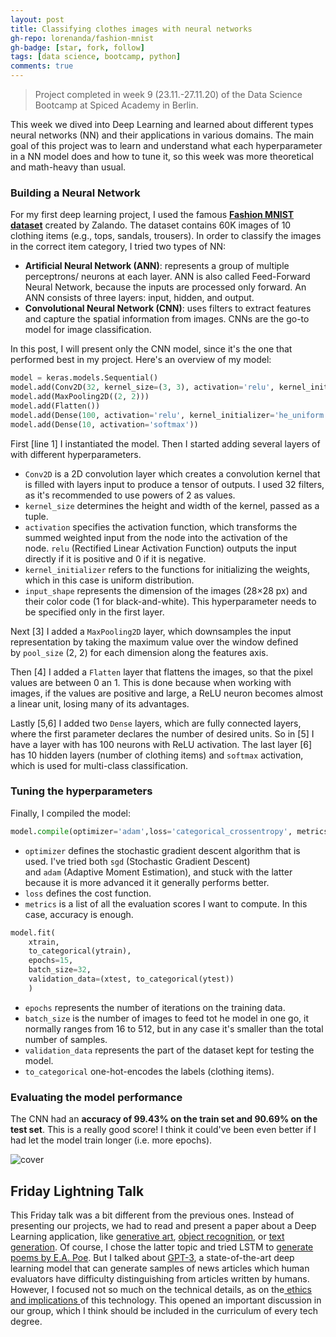 ```yaml
---
layout: post
title: Classifying clothes images with neural networks
gh-repo: lorenanda/fashion-mnist
gh-badge: [star, fork, follow]
tags: [data science, bootcamp, python]
comments: true
---
```


>Project completed in week 9 (23.11.-27.11.20) of the Data Science Bootcamp at Spiced Academy in Berlin.

This week we dived into Deep Learning and learned about different types neural networks (NN) and their applications in various domains. The main goal of this project was to learn and understand what each hyperparameter in a NN model does and how to tune it, so this week was more theoretical and math-heavy than usual.

### Building a Neural Network

For my first deep learning project, I used the famous [**Fashion MNIST dataset**](https://github.com/zalandoresearch/fashion-mnist) created by Zalando. The dataset contains 60K images of 10 clothing items (e.g., tops, sandals, trousers). In order to classify the images in the correct item category, I tried two types of NN:

-   **Artificial Neural Network (ANN)**: represents a group of multiple perceptrons/ neurons at each layer. ANN is also called Feed-Forward Neural Network, because the inputs are processed only forward. An ANN consists of three layers: input, hidden, and output.
-   **Convolutional Neural Network (CNN)**: uses filters to extract features and capture the spatial information from images. CNNs are the go-to model for image classification.

In this post, I will present only the CNN model, since it's the one that performed best in my project. Here's an overview of my model:

```python
model = keras.models.Sequential()
model.add(Conv2D(32, kernel_size=(3, 3), activation='relu', kernel_initializer='he_uniform', input_shape=(28, 28, 1)))
model.add(MaxPooling2D((2, 2)))
model.add(Flatten())
model.add(Dense(100, activation='relu', kernel_initializer='he_uniform'))
model.add(Dense(10, activation='softmax'))
```

First [line 1] I instantiated the model. Then I started adding several layers of with different hyperparameters.

-   `Conv2D` is a 2D convolution layer which creates a convolution kernel that is filled with layers input to produce a tensor of outputs. I used 32 filters, as it's recommended to use powers of 2 as values.
-   `kernel_size` determines the height and width of the kernel, passed as a tuple.
-   `activation` specifies the activation function, which transforms the summed weighted input from the node into the activation of the node. `relu` (Rectified Linear Activation Function) outputs the input directly if it is positive and 0 if it is negative.
-   `kernel_initializer` refers to the functions for initializing the weights, which in this case is uniform distribution.
-   `input_shape` represents the dimension of the images (28×28 px) and their color code (1 for black-and-white). This hyperparameter needs to be specified only in the first layer.

Next [3] I added a `MaxPooling2D` layer, which downsamples the input representation by taking the maximum value over the window defined by `pool_size` (2, 2) for each dimension along the features axis.

Then [4] I added a `Flatten` layer that flattens the images, so that the pixel values are between 0 an 1. This is done because when working with images, if the values are positive and large, a ReLU neuron becomes almost a linear unit, losing many of its advantages.

Lastly [5,6] I added two `Dense` layers, which are fully connected layers, where the first parameter declares the number of desired units. So in [5] I have a layer with has 100 neurons with ReLU activation. The last layer [6] has 10 hidden layers (number of clothing items) and `softmax` activation, which is used for multi-class classification.

### Tuning the hyperparameters

Finally, I compiled the model:

```python
model.compile(optimizer='adam',loss='categorical_crossentropy', metrics=['accuracy'])
```

-   `optimizer` defines the stochastic gradient descent algorithm that is used. I've tried both `sgd` (Stochastic Gradient Descent) and `adam` (Adaptive Moment Estimation), and stuck with the latter because it is more advanced it it generally performs better.
-   `loss` defines the cost function.
-   `metrics` is a list of all the evaluation scores I want to compute. In this case, accuracy is enough.

```python
model.fit(
    xtrain,
    to_categorical(ytrain),
    epochs=15,
    batch_size=32,
    validation_data=(xtest, to_categorical(ytest))
    )
```

-   `epochs` represents the number of iterations on the training data.
-   `batch_size` is the number of images to feed tot he model in one go, it normally ranges from 16 to 512, but in any case it's smaller than the total number of samples.
-   `validation_data` represents the part of the dataset kept for testing the model.
-   `to_categorical` one-hot-encodes the labels (clothing items).

### Evaluating the model performance

The CNN had an **accuracy of 99.43% on the train set **and** 90.69% on the test set**. This is a really good score! I think it could've been even better if I had let the model train longer (i.e. more epochs).

![cover](https://lorenaciutacu.files.wordpress.com/2020/11/screenshot_2021-02-14-lorenanda-fashion-mnist.png?w=768)

Friday Lightning Talk
---------------------

This Friday talk was a bit different from the previous ones. Instead of presenting our projects, we had to read and present a paper about a Deep Learning application, like [generative art](https://ai.googleblog.com/2020/11/using-gans-to-create-fantastical.html), [object recognition](https://pjreddie.com/darknet/yolo/), or [text generation](https://www.theguardian.com/commentisfree/2020/sep/08/robot-wrote-this-article-gpt-3). Of course, I chose the latter topic and tried LSTM to [generate poems by E.A. Poe](https://github.com/lorenanda/POEtry-generation). But I talked about [GPT-3](https://arxiv.org/abs/2005.14165), a state-of-the-art deep learning model that can generate samples of news articles which human evaluators have difficulty distinguishing from articles written by humans. However, I focused not so much on the technical details, as on the[ ethics and implications ](https://dailynous.com/2020/07/30/philosophers-gpt-3/)of this technology. This opened an important discussion in our group, which I think should be included in the curriculum of every tech degree.